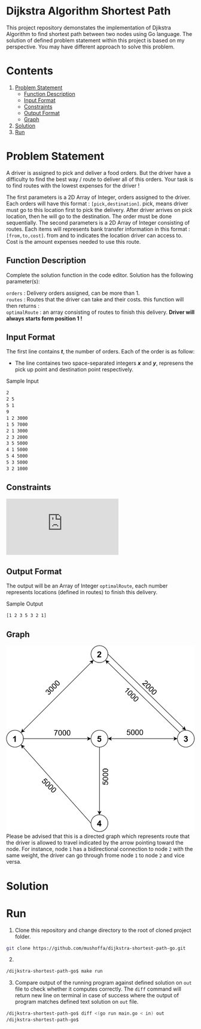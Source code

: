 # Dijkstra Algorithm Shortest Path
This project repository demonstates the implementation of Djikstra Algorithm to find shortest path between two nodes using Go language. The solution of defined problem statement within this project is based on my perspective. You may have different approach to solve this problem.

# Contents
1. [Problem Statement](#problem-statement)
   * [Function Description](#function-description)
   * [Input Format](#input-format)
   * [Constraints](#constraints)
   * [Output Format](#output-format)
   * [Graph](#graph)
2. [Solution](#solution)
3. [Run](#run)

# Problem Statement
A driver is assigned to pick and deliver a food orders. But the driver have a difficulty to find the best way / route to deliver all of this orders. Your task is to find routes with the lowest expenses for the driver !

The first parameters is a 2D Array of Integer, orders assigned to the driver. Each orders will have this format : `[pick,destination]`.
pick, means driver must go to this location first to pick the delivery.
After driver arrives on pick location, then he will go to the destination.
The order must be done sequentially.
The second parameters is a 2D Array of Integer consisting of routes. Each items will represents bank transfer information in this format : `[from,to,cost]`.
from and to indicates the location driver can access to.
Cost is the amount expenses needed to use this route.

## Function Description
Complete the solution function in the code editor. Solution has the following parameter(s):

`orders` : Delivery orders assigned, can be more than 1.<br/>
`routes` : Routes that the driver can take and their costs.
this function will then returns :<br/>
`optimalRoute` : an array consisting of routes to finish this delivery. **Driver will always starts form position 1 !**

## Input Format
The first line contains ***t***, the number of orders.
Each of the order is as follow:
* The line containes two space-separated integers ***x*** and ***y***, represens the pick up point and destination point respectively.


Sample Input
```bash
2
2 5
5 1
9
1 2 3000
1 5 7000
2 1 3000
2 3 2000
3 5 5000
4 1 5000
5 4 5000
5 3 5000
3 2 1000
```
## Constraints
![](http://www.sciweavers.org/tex2img.php?eq=%201%20%5Cleq%20t%20%5Cleq%2010&bc=White&fc=Black&im=jpg&fs=12&ff=arev&edit=0)

## Output Format
The output will be an Array of Integer `optimalRoute`, each number represents locations (defined in routes) to finish this delivery.

Sample Output
```bash
[1 2 3 5 3 2 1]
```

## Graph
![](graph.png)
Please be advised that this is a directed graph which represents route that the driver is allowed to travel indicated by the arrow pointing toward the node. For instance, node `1` has a bidirectional connection to node `2` with the same weight, the driver can go through frome node `1` to node `2` and vice versa. 


# Solution

# Run
1. Clone this repository and change directory to the root of cloned project folder.
```bash
git clone https://github.com/mushoffa/dijkstra-shortest-path-go.git
```
2. 
```bash
/dijkstra-shortest-path-go$ make run
```
3. Compare output of the running program against defined solution on `out` file to check whether it computes correctly. The `diff` command will return new line on terminal in case of success where the output of program matches defined text solution on `out` file.
```bash
/dijkstra-shortest-path-go$ diff <(go run main.go < in) out
/dijkstra-shortest-path-go$
```